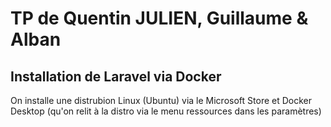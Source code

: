 # TP de Quentin JULIEN, Guillaume & Alban

## Installation de Laravel via Docker

On installe une distrubion Linux (Ubuntu) via le Microsoft Store et Docker Desktop (qu'on relit à la distro via le menu ressources dans les paramètres)
